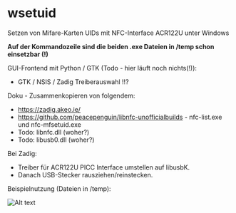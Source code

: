 # wsetuid
Setzen von Mifare-Karten UIDs mit NFC-Interface ACR122U unter Windows

**Auf der Kommandozeile sind die beiden .exe Dateien in /temp schon einsetzbar (!)**

GUI-Frontend mit Python / GTK (Todo - hier läuft noch nichts(!)):
* GTK / NSIS / Zadig Treiberauswahl !!?

Doku - Zusammenkopieren von folgendem:
* https://zadig.akeo.ie/
* https://github.com/peacepenguin/libnfc-unofficialbuilds - nfc-list.exe und nfc-mfsetuid.exe
* Todo: libnfc.dll (woher?)
* Todo: libusb0.dll (woher?)

Bei Zadig:
* Treiber für ACR122U PICC Interface umstellen auf libusbK. 
* Danach USB-Stecker rausziehen/reinstecken.

Beispielnutzung (Dateien in /temp):

![Alt text](https://github.com/mongoq/wsetuid/blob/master/temp/example_use.png?raw=true "Usage")
